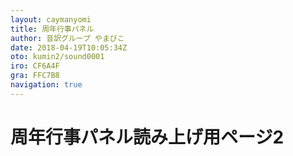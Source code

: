 ```yaml
---
layout: caymanyomi
title: 周年行事パネル
author: 音訳グループ やまびこ
date: 2018-04-19T10:05:34Z
oto: kumin2/sound0001
iro: CF6A4F
gra: FFC7B8
navigation: true
---
```


# <span data-dur="2" data-begin="0">周年行事パネル読み上げ用ページ2</span>
